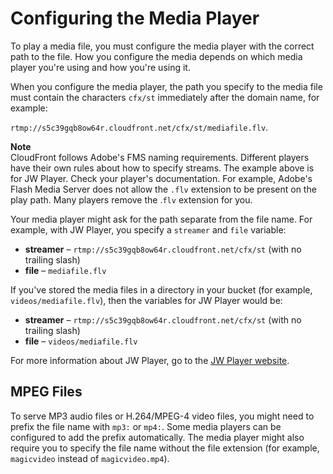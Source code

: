 # Configuring the Media Player<a name="Streaming_URLs"></a>

To play a media file, you must configure the media player with the correct path to the file\. How you configure the media depends on which media player you're using and how you're using it\.

When you configure the media player, the path you specify to the media file must contain the characters `cfx/st` immediately after the domain name, for example:

`rtmp://s5c39gqb8ow64r.cloudfront.net/cfx/st/mediafile.flv`\. 

**Note**  
CloudFront follows Adobe's FMS naming requirements\. Different players have their own rules about how to specify streams\. The example above is for JW Player\. Check your player's documentation\. For example, Adobe's Flash Media Server does not allow the `.flv` extension to be present on the play path\. Many players remove the \.`flv` extension for you\. 

Your media player might ask for the path separate from the file name\. For example, with JW Player, you specify a `streamer` and `file` variable:
+ **streamer** – `rtmp://s5c39gqb8ow64r.cloudfront.net/cfx/st` \(with no trailing slash\)
+ **file** – `mediafile.flv` 

If you've stored the media files in a directory in your bucket \(for example, `videos/mediafile.flv`\), then the variables for JW Player would be:
+ **streamer** – `rtmp://s5c39gqb8ow64r.cloudfront.net/cfx/st` \(with no trailing slash\)
+  **file** – `videos/mediafile.flv` 

For more information about JW Player, go to the [JW Player website](http://www.jwplayer.com)\.

## MPEG Files<a name="Streaming_MP4_URLs"></a>

To serve MP3 audio files or H\.264/MPEG\-4 video files, you might need to prefix the file name with `mp3:` or `mp4:`\. Some media players can be configured to add the prefix automatically\. The media player might also require you to specify the file name without the file extension \(for example, `magicvideo` instead of `magicvideo.mp4`\)\. 